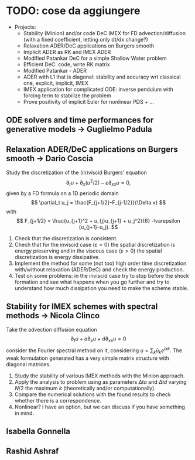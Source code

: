 # TODO: cose da aggiungere

* Projects: 
  * Stability (Minion) and/or code DeC IMEX for FD advection/diffusion (with a fixed coefficient, letting only dt/dx change?)
  * Relaxation ADER/DeC applications on Burgers smooth
  * Implicit ADER as RK and IMEX ADER
  * Modified Patankar DeC for a simple Shallow Water problem
  * Efficient DeC: code, write RK matrix
  * Modified Patankar - ADER
  * ADER with L1 that is diagonal: stability and accuracy wrt classical one, explicit, implicit, IMEX
  * IMEX application for complicated ODE: inverse pendulum with forcing term to stabilize the problem
  * Prove positivity of implicit Euler for nonlinear PDS + ...

## ODE solvers and time performances for generative models -> Guglielmo Padula 

## Relaxation ADER/DeC applications on Burgers smooth -> Dario Coscia

Study the discretization of the (in)viscid Burgers' equation
$$
\partial_t u + \partial_x (u^2/2) - \varepsilon \partial_{xx} u=0,
$$
given by a FD formula on a 1D periodic domain
$$
\partial_t u_j = \frac{F_{j+1/2}-F_{j-1/2}}{\Delta x}
$$
with
$$
F_{j+1/2} = \frac{u_{j+1}^2 + u_{j}u_{j+1} + u_j^2}{6} -\varepsilon (u_{j+1}-u_j).
$$

1. Check that the discretization is consistent.
2. Chech that for the inviscid case ($\varepsilon =0$) the spatial discretization is energy preserving and in the viscous case ($\varepsilon >0$) the spatial discretization is energy dissipative.
3. Implement the method for some (not too) high order time discretization with/without relaxation (ADER/DeC) and check the energy production.
4. Test on some problems: in the inviscid case try to stop before the shock formation and see what happens when you go further and try to understand how much dissipation you need to make the scheme stable.

## Stability for IMEX schemes with spectral methods -> Nicola Clinco

Take the advection diffusion equation
$$
\partial_t u + a \partial_x u + d \partial_{xx} u = 0
$$
consider the Fourier spectral method on it, considering $u = \sum_k \hat{u}_k e^{ixk}$. 
The weak formulation generated has a very simple matrix structure with diagonal matrices.

1. Study the stability of various IMEX methods with the Minion approach.
2. Apply the analysis to problem using as parameters $\Delta t a$ and $\Delta t d$ varying $N/2$ the maximum $k$ (theoretically and/or computationally).
3. Compare the numerical solutions with the found results to check whether there is a correspondence.
4. Nonlinear? I have an option, but we can discuss if you have something in mind.
 

## Isabella Gonnella

## Rashid Ashraf
